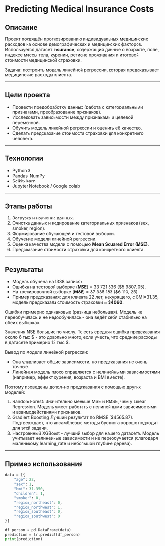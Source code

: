 # Predicting Medical Insurance Costs  

## Описание  
Проект посвящён прогнозированию индивидуальных медицинских расходов на основе демографических и медицинских факторов.  
Используется датасет **insurance**, содержащий данные о возрасте, поле, индексе массы тела, курении, регионе проживания и итоговой стоимости медицинской страховки.  

Задача: построить модель линейной регрессии, которая предсказывает медицинские расходы клиента.  

---

## Цели проекта
- Провести предобработку данных (работа с категориальными признаками, преобразование признаков).  
- Исследовать зависимости между признаками и целевой переменной.  
- Обучить модель линейной регрессии и оценить её качество.  
- Сделать предсказание стоимости страховки для конкретного человека.  

---

## Технологии
- Python 3  
- Pandas, NumPy  
- Scikit-learn  
- Jupyter Notebook / Google colab

---

## Этапы работы
1. Загрузка и изучение данных.  
2. Очистка данных и кодирование категориальных признаков (sex, smoker, region).  
3. Формирование обучающей и тестовой выборки.  
4. Обучение модели линейной регрессии.  
5. Оценка качества модели с помощью **Mean Squared Error (MSE)**.  
6. Предсказание стоимости страховки для конкретного клиента.  

---

## Результаты
- Модель обучена на 1338 записях.  
- Ошибка на тестовой выборке (**MSE**) = 33 721 836 ($5 9807, 05).
- На тренировочной выборке (**MSE**) = 37 335 183 ($6 110, 25).  
- Пример предсказания: для клиента 22 лет, некурящего, с BMI=31.35, модель предсказала стоимость страховки ≈ **$4060**.  

Ошибки примерно одинаковые (разница небольшая).
Модель не переобучилась и не недообучилась - она ведёт себя стабильно на обеих выборках.

Значения MSE большие по числу. То есть средняя ошибка предсказания около 6 тыс $ - это довольно много, если учесть, что средние расходы в датасете примерно 13 тыс $.

Вывод по модели линейной регрессии:
- Она улавливает общие зависимости, но предсказания не очень точные.
- Линейная модель плохо справляется с нелинейными зависимостями (например, эффект курения, возраста и BMI вместе).

Поэтому проведены допол-но предсказания с помощью других моделей:
1. Random Forest:
Значительно меньше MSE и RMSE, чем у Linear Regression.
Модель умеет работать с нелинейными зависимостями и взаимодействиями признаков.
2. Gradient Boosting
Лучший результат по RMSE ($4565.87).
Подтверждает, что ансамблевые методы бустинга хорошо подходят для этой задачи.
3. Настроенный XGBoost - лучший выбор для нашего датасета. Модель учитывает нелинейные зависимости и не переобучается (благодаря маленькому learning_rate и небольшой глубине дерева).

---

## Пример использования
```python
data = [{
    "age": 22,
    "sex": 1,
    "bmi": 31.350,
    "children": 1,
    "smoker": 0,
    "region_northeast": 0,
    "region_northwest": 1,
    "region_southeast": 0,
    "region_southwest": 0
}]

df_person = pd.DataFrame(data)
prediction = lr.predict(df_person)
print(prediction)